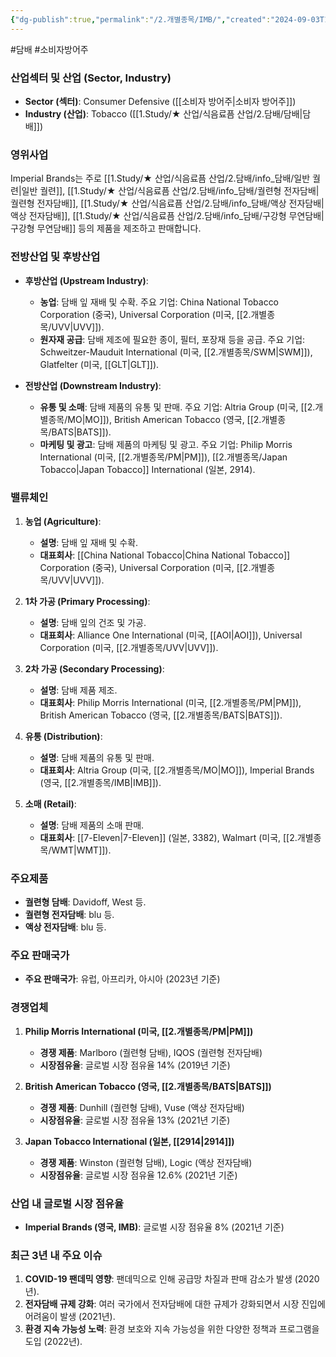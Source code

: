 ```yaml
---
{"dg-publish":true,"permalink":"/2.개별종목/IMB/","created":"2024-09-03T14:09:44.251+09:00","updated":"2025-07-29T21:37:04.758+09:00"}
---
```


#담배 #소비자방어주


### 산업섹터 및 산업 (Sector, Industry)

- **Sector (섹터)**: Consumer Defensive ([[소비자 방어주\|소비자 방어주]])
- **Industry (산업)**: Tobacco ([[1.Study/★ 산업/식음료픔 산업/2.담배/담배\|담배]])

### 영위사업

Imperial Brands는 주로 [[1.Study/★ 산업/식음료픔 산업/2.담배/info_담배/일반 궐련\|일반 궐련]], [[1.Study/★ 산업/식음료픔 산업/2.담배/info_담배/궐련형 전자담배\|궐련형 전자담배]], [[1.Study/★ 산업/식음료픔 산업/2.담배/info_담배/액상 전자담배\|액상 전자담배]], [[1.Study/★ 산업/식음료픔 산업/2.담배/info_담배/구강형 무연담배\|구강형 무연담배]] 등의 제품을 제조하고 판매합니다.

### 전방산업 및 후방산업

- **후방산업 (Upstream Industry)**:
    
    - **농업**: 담배 잎 재배 및 수확. 주요 기업: China National Tobacco Corporation (중국), Universal Corporation (미국, [[2.개별종목/UVV\|UVV]]).
    - **원자재 공급**: 담배 제조에 필요한 종이, 필터, 포장재 등을 공급. 주요 기업: Schweitzer-Mauduit International (미국, [[2.개별종목/SWM\|SWM]]), Glatfelter (미국, [[GLT\|GLT]]).

- **전방산업 (Downstream Industry)**:
    
    - **유통 및 소매**: 담배 제품의 유통 및 판매. 주요 기업: Altria Group (미국, [[2.개별종목/MO\|MO]]), British American Tobacco (영국, [[2.개별종목/BATS\|BATS]]).
    - **마케팅 및 광고**: 담배 제품의 마케팅 및 광고. 주요 기업: Philip Morris International (미국, [[2.개별종목/PM\|PM]]), [[2.개별종목/Japan Tobacco\|Japan Tobacco]] International (일본, 2914).

### 밸류체인

1. **농업 (Agriculture)**:
    
    - **설명**: 담배 잎 재배 및 수확.
    - **대표회사**: [[China National Tobacco\|China National Tobacco]] Corporation (중국), Universal Corporation (미국, [[2.개별종목/UVV\|UVV]]).

1. **1차 가공 (Primary Processing)**:
    
    - **설명**: 담배 잎의 건조 및 가공.
    - **대표회사**: Alliance One International (미국, [[AOI\|AOI]]), Universal Corporation (미국, [[2.개별종목/UVV\|UVV]]).

1. **2차 가공 (Secondary Processing)**:
    
    - **설명**: 담배 제품 제조.
    - **대표회사**: Philip Morris International (미국, [[2.개별종목/PM\|PM]]), British American Tobacco (영국, [[2.개별종목/BATS\|BATS]]).

1. **유통 (Distribution)**:
    
    - **설명**: 담배 제품의 유통 및 판매.
    - **대표회사**: Altria Group (미국, [[2.개별종목/MO\|MO]]), Imperial Brands (영국, [[2.개별종목/IMB\|IMB]]).
3. **소매 (Retail)**:
    
    - **설명**: 담배 제품의 소매 판매.
    - **대표회사**: [[7-Eleven\|7-Eleven]] (일본, 3382), Walmart (미국, [[2.개별종목/WMT\|WMT]]).

### 주요제품

- **궐련형 담배**: Davidoff, West 등.
- **궐련형 전자담배**: blu 등.
- **액상 전자담배**: blu 등.

### 주요 판매국가

- **주요 판매국가**: 유럽, 아프리카, 아시아 (2023년 기준)

### 경쟁업체

1. **Philip Morris International (미국, [[2.개별종목/PM\|PM]])**
    
    - **경쟁 제품**: Marlboro (궐련형 담배), IQOS (궐련형 전자담배)
    - **시장점유율**: 글로벌 시장 점유율 14% (2019년 기준)
2. **British American Tobacco (영국, [[2.개별종목/BATS\|BATS]])**
    
    - **경쟁 제품**: Dunhill (궐련형 담배), Vuse (액상 전자담배)
    - **시장점유율**: 글로벌 시장 점유율 13% (2021년 기준)
3. **Japan Tobacco International (일본, [[2914\|2914]])**
    
    - **경쟁 제품**: Winston (궐련형 담배), Logic (액상 전자담배)
    - **시장점유율**: 글로벌 시장 점유율 12.6% (2021년 기준)

### 산업 내 글로벌 시장 점유율

- **Imperial Brands (영국, IMB)**: 글로벌 시장 점유율 8% (2021년 기준)

### 최근 3년 내 주요 이슈

1. **COVID-19 팬데믹 영향**: 팬데믹으로 인해 공급망 차질과 판매 감소가 발생 (2020년).
2. **전자담배 규제 강화**: 여러 국가에서 전자담배에 대한 규제가 강화되면서 시장 진입에 어려움이 발생 (2021년).
3. **환경 지속 가능성 노력**: 환경 보호와 지속 가능성을 위한 다양한 정책과 프로그램을 도입 (2022년).